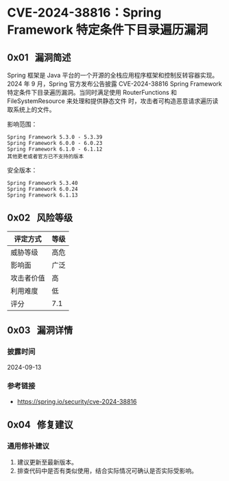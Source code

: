 # CVE-2024-38816：Spring Framework 特定条件下目录遍历漏洞

## 0x01   漏洞简述

Spring 框架是 Java 平台的一个开源的全栈应用程序框架和控制反转容器实现。2024 年 9 月，Spring 官方发布公告披露 CVE-2024-38816 Spring Framework 特定条件下目录遍历漏洞。当同时满足使用 RouterFunctions 和 FileSystemResource 来处理和提供静态文件 时，攻击者可构造恶意请求遍历读取系统上的文件。

影响范围：

```
Spring Framework 5.3.0 - 5.3.39
Spring Framework 6.0.0 - 6.0.23
Spring Framework 6.1.0 - 6.1.12
其他更老或者官方已不支持的版本
```

安全版本：

```
Spring Framework 5.3.40
Spring Framework 6.0.24
Spring Framework 6.1.13
```

## 0x02   风险等级

| 评定方式  | 等级  |
| ----- | --- |
| 威胁等级  | 高危  |
| 影响面   | 广泛  |
| 攻击者价值 | 高   |
| 利用难度  | 低   |
| 评分    | 7.1 |

## 0x03   漏洞详情

### 披露时间

2024-09-13

### 参考链接

- https://spring.io/security/cve-2024-38816

## 0x04   修复建议

### 通用修补建议

1. 建议更新至最新版本。
2. 排查代码中是否有类似使用，结合实际情况可确认是否实际受影响。
